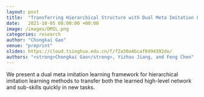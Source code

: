 ```yaml
---
layout: post
title:  "Transferring Hierarchical Structure with Dual Meta Imitation Learning"
date:   2021-10-05 08:00:00 +00:00
image: /images/DMIL.png
categories: research
author: "Chongkai Gao"
venue: "preprint"
slides: https://cloud.tsinghua.edu.cn/f/f2a30a4bcaf8494392de/
authors: "<strong>Chongkai Gao</strong>, Yizhou Jiang, and Feng Chen"
---
```

We present a dual meta imitation learning framework for hierarchical imitation learning methods to transfer both the learned high-level network and sub-skills quickly in new tasks.
